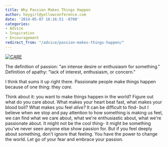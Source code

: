 ```yaml
---
title: Why Passion Makes Things Happen
author: heygirl@yellowconference.com
date: '2014-05-07 16:16:51 -0700'
categories:
- Advice
- Inspiration
- Encouragement
redirect_from: "/advice/passion-makes-things-happen/"
---
```


[![CARE](https://yellow-blog-images.imgix.net/2014/05/CARE2.jpg)](https://yellow-blog-images.imgix.net/2014/05/CARE2.jpg)

The definition of passion: "an intense desire or enthusiasm for something." Definition of apathy: "lack of interest, enthusiasm, or concern."

I think that sums it up right there. Passionate people make things happen because of one thing: they _care._

Think about it: you want to make things happen in the world? Figure out what do you care about. What makes your heart beat fast, what makes your blood boil? What makes you feel _alive?_ It can be difficult to find- but I believe when we stop and pay attention to how something is making us feel, we can find what we care about, what we're enthusiastic about, what we're passionate about. It might not be the cool thing- it might be something you've never seen anyone else show passion for. But if you feel deeply about something, don't ignore that feeling. You have the power to change the world. Let go of your fear and embrace your passion.
